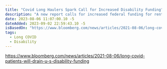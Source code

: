 ```yaml
---
title: "Covid Long Haulers Spark Call for Increased Disability Funding"
description: "A new report calls for increased federal funding for rental assistance, nutrition programs and disability insurance."
date: 2023-08-06 11:07:00.10 -5
dateAdded: 2023-09-02 22:59:43.10 -5
isBasedOn: "https://www.bloomberg.com/news/articles/2021-08-06/long-covid-patients-will-drain-u-s-disability-funding"
tags:
  - Long COVID
  - Disability
---
```


https://www.bloomberg.com/news/articles/2021-08-06/long-covid-patients-will-drain-u-s-disability-funding
